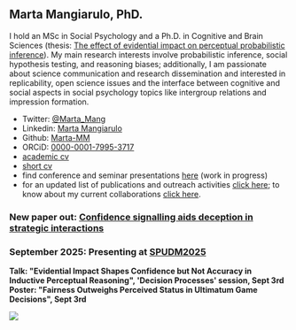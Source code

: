 ## Marta Mangiarulo, PhD.

I hold an MSc in Social Psychology and a Ph.D. in Cognitive and Brain Sciences (thesis: [The effect of evidential impact on perceptual probabilistic inference](http://eprints-phd.biblio.unitn.it/3564/)).
My main research interests involve probabilistic inference, social hypothesis testing, and reasoning biases; additionally, I am passionate about science communication and research dissemination and interested in replicability, open science issues and the interface between cognitive and social aspects in social psychology topics like intergroup relations and impression formation.

- Twitter: [@Marta_Mang](https://twitter.com/Marta_Mang)
- Linkedin: [Marta Mangiarulo](https://www.linkedin.com/in/martamangiarulo/)
- Github: [Marta-MM](https://github.com/Marta-MM)
- ORCiD: [0000-0001-7995-3717](https://orcid.org/0000-0001-7995-3717)
- [academic cv](https://docs.google.com/document/d/1ab_Rn5YIovstYFXoXLkGN7g2kjW4QRhC/edit?usp=sharing&ouid=102221533714302295080&rtpof=true&sd=true)
- [short cv](https://www.canva.com/design/DAF3ccqrnFA/VVzZg98yNOu7LfcYuWfDpA/view?utm_content=DAF3ccqrnFA&utm_campaign=designshare&utm_medium=link&utm_source=editor)
- find conference and seminar presentations [here](https://drive.google.com/drive/folders/1v1Dgm0gyAvfwGOgoejvUD270C1PXZYej?usp=sharing) (work in progress)
- for an updated list of publications and outreach activities [click here](about/publications_outreach.md); to know about my current collaborations [click here](about/collaborations.md).

### New paper out: [Confidence signalling aids deception in strategic interactions](https://pmc.ncbi.nlm.nih.gov/articles/PMC12048683/)
### September 2025: Presenting at [SPUDM2025](https://spudm2025.imtlucca.it/)
  <b> Talk: "Evidential Impact Shapes Confidence but Not Accuracy in Inductive Perceptual Reasoning", 'Decision Processes' session, Sept 3rd <br>
      Poster: "Fairness Outweighs Perceived Status in Ultimatum Game Decisions", Sept 3rd 

<img src="https://tracker.metricool.com/c3po.jpg?hash=3d44f38cf6ccdb2b03df56dabb092035"/>
